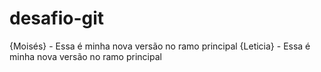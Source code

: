 # desafio-git

{Moisés} - Essa é minha nova versão no ramo principal
{Leticia} - Essa é minha nova versão no ramo principal
